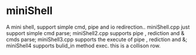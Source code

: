 # miniShell
A mini shell, support simple cmd, pipe and io redirection.. 
  miniShell.cpp just support simple cmd parse;
  miniShell2.cpp supports pipe , rediction and & cmds parse; 
  miniShell3.cpp supports the execute of pipe , rediction and &; 
  miniShell4 supports bulid_in method exec.
  this is a collison row.
